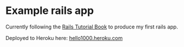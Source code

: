 Example rails app
=================
Currently following the [Rails Tutorial Book](http://ruby.railstutorial.org/ruby-on-rails-tutorial-book) to produce my first rails app.

Deployed to Heroku here:
[hello1000.heroku.com](http://hello1000.heroku.com)
